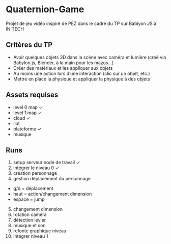 # Quaternion-Game
Projet de jeu vidéo inspiré de PEZ dans le cadre du TP sur Bablyon JS à IN'TECH

## Critères du TP
- Avoir quelques objets 3D dans la scène avec caméra et lumière (créé via Babylon.js, Blender, à la main pour les mazos…)
- Créer des matériaux et les appliquer aux objets
- Au moins une action lors d’une interaction (clic sur un objet, etc.)
- Mettre en place la physique et appliquer la physique à des objets

## Assets requises
- level 0 map ✓
- level 1 map ✓
- cloud ✓
- ilot 
- plateforme ✓
- musique 

## Runs
1. setup serveur node de travail ✓
2. intégrer le niveau 0 ✓
3. création personnage
4. gestion déplacement du personnage
- g/d = déplacement
- haut = action/changement dimension
- espace = jump
5. changement dimension
6. rotation caméra
7. détection levier
8. musique et son
9. refonte graphique niveau
10. intégrer niveau 1